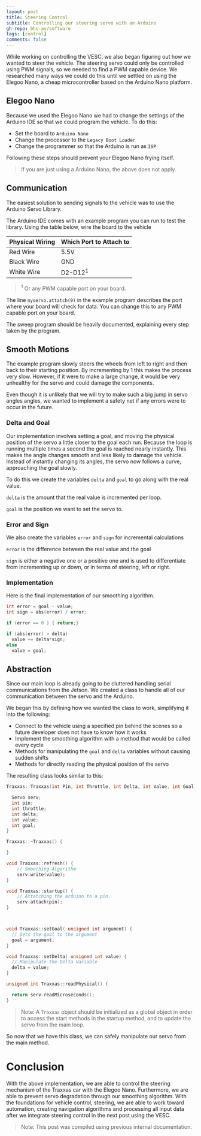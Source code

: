 ```yaml
---
layout: post
title: Steering Control
subtitle: Controlling our steering servo with an Arduino
gh-repo: bhs-av/software
tags: [control]
comments: false
---
```


While working on controlling the VESC, we also began figuring out how we wanted to steer the vehicle.
The steering servo could only be controlled using PWM signals, so we needed to find a PWM capable device.
We researched many ways we could do this until we settled on using the Elegoo Nano, a cheap microcontroller based on the Arduino Nano platform.


## Elegoo Nano
Because we used the Elegoo Nano we had to change the settings of the Arduino IDE so that we could program the vehicle. To do this:

- Set the board to `Arduino Nano`
- Change the processor to the `Legacy Boot Loader`
- Change the programmer so that the Arduino is run as `ISP`

Following these steps should prevent your Elegoo Nano frying itself.

> If you are just using a Arduino Nano, the above does not apply.

## Communication

The easiest solution to sending signals to the vehicle was to use the Arduino Servo Library.

The Arduino IDE comes with an example program you can run to test the library. Using the table below, wire the board to the vehicle

Physical Wiring | Which Port to Attach to
----------------|------------------------
Red Wire        | 5.5V
Black Wire      | GND
White Wire      | D2-D12<sup>1</sup>

> <sup>1</sup> Or any PWM capable port on your board.

The line `myservo.attatch(9)` in the example program describes the port where your board will check for data. You can change this to any PWM capable port on your board.

The sweep program should be heavily documented, explaining every step taken by the program.

## Smooth Motions
The example program slowly steers the wheels from left to right and then back to their starting position. By incrementing by 1 this makes the process very slow. However, if it were to make a large change, it would be very unhealthy for the servo and could damage the components.

Even though it is unlikely that we will try to make such a big jump in servo angles angles, we wanted to implement a safety net if any errors were to occur in the future.

### Delta and Goal

Our implementation involves setting a goal, and moving the physical position of the servo a little closer to the goal each run. Because the loop is running multiple times a second the goal is reached nearly instantly. This makes the angle changes smooth and less likely to damage the vehicle. Instead of instantly changing its angles, the servo now follows a curve, approaching the goal slowly.

To do this we create the variables `delta` and `goal` to go along with the real value.

`delta` is the amount that the real value is incremented per loop.

`goal` is the position we want to set the servo to.

### Error and Sign

We also create the variables `error` and `sign` for incremental calculations

`error` is the difference between the real value and the goal

`sign` is either a negative one or a positive one and is used to differentiate from incrementing up or down, or in terms of steering, left or right.


### Implementation
Here is the final implementation of our smoothing algorithm.

```c
int error = goal - value;
int sign = abs(error) / error;

if (error == 0 ) { return;}

if (abs(error) > delta)
  value += delta*sign;
else
  value = goal;    
```

## Abstraction
Since our main loop is already going to be cluttered handling serial communications from the Jetson. We created a class to handle all of our communication between the servo and the Arduino.

We began this by defining how we wanted the class to work, simplifying it into the following:

- Connect to the vehicle using a specified pin behind the scenes so a future developer does not have to know how it works
- Implement the smoothing algorithm with a method that would be called every cycle
- Methods for manipulating the `goal` and `delta` variables without causing sudden shifts
- Methods for directly reading the physical position of the servo

The resulting class looks similar to this:

```cpp
Traxxas::Traxxas(int Pin, int Throttle, int Delta, int Value, int Goal) {

  Servo serv;
  int pin;
  int throttle;
  int delta;
  int value;
  int goal;
}

Traxxas::~Traxxas() {

}

void Traxxas::refresh() {
    // Smoothing Algorithm
    serv.write(value);
}

void Traxxas::startup() {
    // Attatching the arduino to a pin.
    serv.attach(pin);
}



void Traxxas::setGoal( unsigned int argument) {
  // Sets the goal to the argument
  goal = argument;
}

void Traxxas::setDelta( unsigned int value) {
  // Manipulate the Delta Variable
  delta = value;
}

unsigned int Traxxas::readPhysical() {

  return serv.readMicroseconds();
}
```

> Note: A `Traxxas` object should be initialized as a global object in order to access the start methods in the startup method, and to update the servo from the main loop.

So now that we have this class, we can safely manipulate our servo from the main method.

# Conclusion
With the above implementation, we are able to control the steering mechanism of the Traxxas car with the Elegoo Nano. Furthermore, we are able to prevent servo degradation through our smoothing algorithm. With the foundations for vehicle control, steering, we are able to work toward automation, creating navigation algorithms and processing all input data after we integrate steering control in the next post using the VESC.

> Note: This post was compiled using previous internal documentation.
